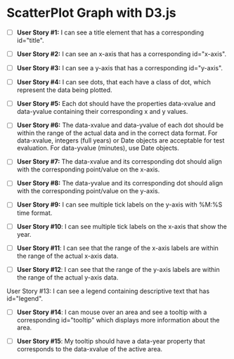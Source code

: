 # ScatterPlot Graph with D3.js

- [ ] **User Story #1:** I can see a title element that has a corresponding id="title".

- [ ] **User Story #2:** I can see an x-axis that has a corresponding id="x-axis".

- [ ] **User Story #3:** I can see a y-axis that has a corresponding id="y-axis".

- [ ] **User Story #4:** I can see dots, that each have a class of dot, which represent the data being plotted.

- [ ] **User Story #5:** Each dot should have the properties data-xvalue and data-yvalue containing their corresponding x and y values.

- [ ] **User Story #6:** The data-xvalue and data-yvalue of each dot should be within the range of the actual data and in the correct data format. For data-xvalue, integers (full years) or Date objects are acceptable for test evaluation. For data-yvalue (minutes), use Date objects.

- [ ] **User Story #7:** The data-xvalue and its corresponding dot should align with the corresponding point/value on the x-axis.

- [ ] **User Story #8:** The data-yvalue and its corresponding dot should align with the corresponding point/value on the y-axis.

- [ ] **User Story #9:** I can see multiple tick labels on the y-axis with %M:%S time format.

- [ ] **User Story #10**: I can see multiple tick labels on the x-axis that show the year.

- [ ] **User Story #11**: I can see that the range of the x-axis labels are within the range of the actual x-axis data.

- [ ] **User Story #12**: I can see that the range of the y-axis labels are within the range of the actual y-axis data.

User Story #13: I can see a legend containing descriptive text that has id="legend".

- [ ] **User Story #14**: I can mouse over an area and see a tooltip with a corresponding id="tooltip" which displays more information about the area.

- [ ] **User Story #15**: My tooltip should have a data-year property that corresponds to the data-xvalue of the active area.